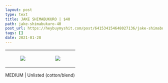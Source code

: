 ```yaml
---
layout: post
type: text
title: JAKE SHIMABUKURO | $40
path: jake-shimabukuro-40
post_url: https://heybuymyshit.com/post/641534154648027136/jake-shimabukuro-40
tags: []
date: 2021-01-28
---
```




<table style="width:100%;"><tr><td style="vertical-align:top;">
      <figure class="tmblr-full" data-orig-height="2048" data-orig-width="1365" data-orig-src="https://concertshirts.netlify.app/shirts/0479/0479-01.jpg"><img src="https://64.media.tumblr.com/eb4893eecd52860b8e2284bcf346d0f1/922c6b53c6b14eab-e7/s540x810/6f960f84498d5c857f8ed9f865844b7600e904cb.jpg" data-orig-height="2048" data-orig-width="1365" data-orig-src="https://concertshirts.netlify.app/shirts/0479/0479-01.jpg"/></figure></td>
    <td style="vertical-align:top;">
      <figure class="tmblr-full" data-orig-height="2048" data-orig-width="1365" data-orig-src="https://concertshirts.netlify.app/shirts/0479/0479-02.jpg"><img src="https://64.media.tumblr.com/ab1caa891d87cb84557d5096bb91d2f9/922c6b53c6b14eab-d0/s540x810/e18abd637250d9f6a20e3ad612ebc33589fd59ef.jpg" data-orig-height="2048" data-orig-width="1365" data-orig-src="https://concertshirts.netlify.app/shirts/0479/0479-02.jpg"/></figure></td>
  </tr></table><p>
  MEDIUM | Unlisted (cotton/blend)
</p>
